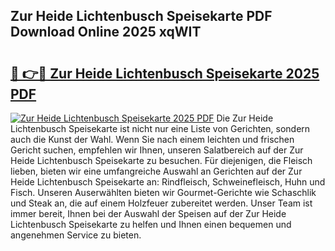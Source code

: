 ## Zur Heide Lichtenbusch Speisekarte PDF Download Online 2025 xqWIT

# <h2><a href="http://gc9th8q.nevu.top/?p=Zur+Heide+Lichtenbusch+Speisekarte">🔗 👉🔴 Zur Heide Lichtenbusch Speisekarte 2025 PDF</a></h2>

[![Zur Heide Lichtenbusch Speisekarte 2025 PDF](https://i.imgur.com/dBaPXMq.png)](http://gc9th8q.nevu.top/?p=Zur+Heide+Lichtenbusch+Speisekarte)
Die Zur Heide Lichtenbusch Speisekarte ist nicht nur eine Liste von Gerichten, sondern auch die Kunst der Wahl. Wenn Sie nach einem leichten und frischen Gericht suchen, empfehlen wir Ihnen, unseren Salatbereich auf der Zur Heide Lichtenbusch Speisekarte zu besuchen. Für diejenigen, die Fleisch lieben, bieten wir eine umfangreiche Auswahl an Gerichten auf der Zur Heide Lichtenbusch Speisekarte an: Rindfleisch, Schweinefleisch, Huhn und Fisch. Unseren Auserwählten bieten wir Gourmet-Gerichte wie Schaschlik und Steak an, die auf einem Holzfeuer zubereitet werden. Unser Team ist immer bereit, Ihnen bei der Auswahl der Speisen auf der Zur Heide Lichtenbusch Speisekarte zu helfen und Ihnen einen bequemen und angenehmen Service zu bieten.
